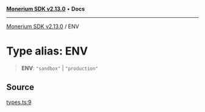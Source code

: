 [**Monerium SDK v2.13.0**](../README.md) • **Docs**

---

[Monerium SDK v2.13.0](../README.md) / ENV

# Type alias: ENV

> **ENV**: `"sandbox"` \| `"production"`

## Source

[types.ts:9](https://github.com/monerium/js-monorepo/blob/4397cd6d6b171e9f3bbb7c9a2278e6782b814c1a/packages/sdk/src/types.ts#L9)
